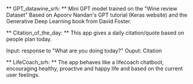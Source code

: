 ** GPT_datawine_srh: **
Mini GPT model trained on the "Wine review Dataset" 
Based on Apoorv Nandan's GPT tutorial (Keras website) and the Generative Deep Learning book from David Foster.

** Citation_of_the_day: **
This app gives a daily citation/quote based on people plan today.

Input: response to "What are you doing today?"
Ouput: Citation

** LifeCoach_srh: **
The app behaves like a lifecoach chatboot, encouraging healthy, proactive and happy life and based on the current user feelings.
